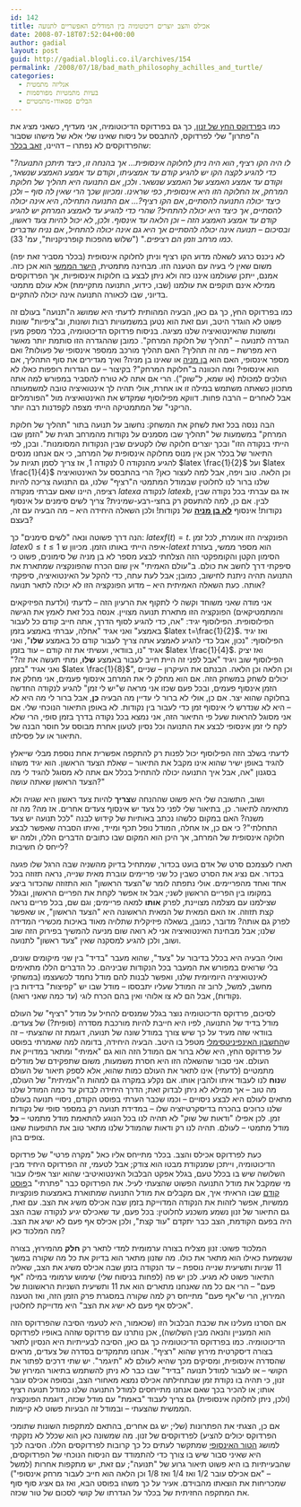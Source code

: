 ```yaml
---
id: 142
title: אכילס והצב יוצרים דיכוטומיה בין המודלים האפשריים לתנועה
date: 2008-07-18T07:52:04+00:00
author: gadial
layout: post
guid: http://gadial.blogli.co.il/archives/154
permalink: /2008/07/18/bad_math_philosophy_achilles_and_turtle/
categories:
  - אנליזה מתמטית
  - בעיות מתמטיות מפורסמות
  - הבלים פסאודו-מתמטיים
---
```

כמו ב[פרדוקס החץ של זנון](http://www.gadial.net/?p=141), כך גם בפרדוקס הדיכוטומיה, אני מעדיף, כשאני מציג את ה"פתרון" שלי לפרדוקס, להתבסס על ניסוח שאינו שלי אלא של מישהו שסבור שהפרדוקסים לא נפתרו &#8211; דהיינו, [זאב בכלר](http://www.gadial.net/?p=140):

"_לו היה הקו רציף, הוא היה ניתן לחלוקה אינסופית&#8230; אך בהנחה זו, כיצד תיתכן התנועה? כדי להגיע לקצה הקו יש להגיע קודם עד אמצעיתו, וקודם עד אמצע האמצע שנשאר, וקודם עד אמצע האמצע של האמצע שנשאר. ולכן, אם התנועה היא תהליך של חלוקת המרחק, אז החלוקה הזו היא אינסופית, כפי שראינו. ומכיוון שכך הרי שאין לה סוף &#8211; ולכן כיצד יכולה התנועה להסתיים, אם הקו רציף?&#8230; אם התנועה התחילה, היא אינה יכולה להסתיים, אך כיצד היא יכולה להתחיל? שהרי כדי להגיע עד לאמצע המרחק יש להגיע קודם עד אמצע האמצע הזה &#8211; וכן הלאה עד אינסוף. ולכן, לא יכול להיות צעד ראשון, ובסיכום &#8211; תנועה אינה יכולה להסתיים אך היא גם אינה יכולה להתחיל, אם נניח שדברים כמו מרחב וזמן הם רציפים._" ("שלוש מהפכות קופרניקניות", עמ' 33).

לא ניכנס כרגע לשאלה מדוע הקו רציף וניתן לחלוקה אינסופית (בכלר מסביר זאת יפה) משום שאין לי בעיה עם הטענה הזו. מבחינה מתמטית, [הישר הממשי](http://he.wikipedia.org/wiki/%D7%94%D7%99%D7%A9%D7%A8_%D7%94%D7%9E%D7%9E%D7%A9%D7%99) הוא אכן כזה. אמנם, ייתכן שעולמנו איננו כזה ולא ניתן לבצע בו חלוקות אינסופיות, אך הפרדוקסים ממילא אינם תוקפים את עולמנו (שבו, כידוע, התנועה מתקיימת) אלא עולם מתמטי בדיוני, שבו לכאורה התנועה אינה יכולה להתקיים.

כמו בפרדוקס החץ, כך גם כאן, הבעיה המהותית לדעתי היא שמושג ה"תנועה" בעולם זה פשוט לא הוגדר היטב, ועם זאת הוא נטען במשמעויות רבות ושונות, וב"ציפיות" שונות ומשונות שהאינטואיציה שלנו מציגה. בניסוח פרדוקס הדיכוטומיה, בכלר מספק מעין הגדרה לתנועה &#8211; "תהליך של חלוקת המרחק". כמובן שההגדרה הזו סותמת יותר מאשר היא מפרשת &#8211; מה זה תהליך? האם תהליך מורכב ממספר אינסופי של פעולות? ואם מספר אינסופי, האם הוא [בן מניה](http://he.wikipedia.org/wiki/%D7%A7%D7%91%D7%95%D7%A6%D7%94_%D7%91%D7%AA_%D7%9E%D7%A0%D7%99%D7%94) או שאינו בן מניה? ואיך מגדירים את סוף התהליך, אם הוא אינסופי? ומה הכוונה ב"חלוקת המרחק"? בקיצור &#8211; עם הגדרות רופפות כאלו לא הולכים למכולת (או שמא, ל"שוק"). הרי אם אתה לא טורח להסביר במפורש למה אתה מתכוון כשאתה משתמש במילה זו או אחרת, אולי תהיה לך אינטואיציה טובה למשמעותה אבל לאחרים &#8211; הרבה פחות. דווקא מפילוסוף שמקדש את האינטואיציה מול "הפורמליזם הריקני" של המתמטיקה הייתי מצפה לקפדנות רבה יותר.

הבה ננסה בכל זאת לשחק את המשחק: נחשוב על תנועה בתור "תהליך של חלוקת המרחק" במשמעות של "תהליך שבו מסמנים על נקודות מהמרחב תגית של "הזמן שבו הייתי בנקודה הזו" ובכך יוצרים חלוקה שלו לקטעים שבין הנקודות המסומנות". ובכן, לפי התיאור של בכלר אכן אין מנוס מחלוקה אינסופית של המרחב, כי אם אנחנו מנסים להגיע מהנקודה 0 לנקודה 1, אז צריך לסמן תגיות על $latex \frac{1}{2}$ ועל $latex \frac{1}{4}$ וכן הלאה. טוב ויפה, אבל למה לעצור כאן? הרי בהתבסס על האינטואיציה שלנו ברור לנו לחלוטין שבמודל המתמטי ה"רציף" שלנו, גם התנועה צריכה להיות רציפה, היינו שאם עברתי מנקודה $latex a$ לנקודה $latex b$, אז גם עברתי בכל נקודה שבין לבין. אם כן, למה להתעסק רק בחצי-רבע-שמינית? צריך לשים סימנים על אינסוף נקודות! אינסוף [**לא בן מניה**](http://he.wikipedia.org/wiki/%D7%A2%D7%95%D7%A6%D7%9E%D7%AA_%D7%94%D7%A8%D7%A6%D7%A3) של נקודות! ולכן השאלה היחידה היא &#8211; מה הבעיה עם זה, בעצם?

הנה דרך פשוטה ונאה "לשים סימנים" כך: $latex f(t)=t$. הפונקציה הזו אומרת, לכל זמן $latex 0\le t\le 1$ איפה הייתי באותו הזמן. מכיוון ש-$latex t$ הוא מספר ממשי, בעזרת הסימון הקטן והקומפקטי הזה הצלחתי לבצע מספר לא בן מניה של סימונים, פשוט כי סיפקתי דרך לחשב את כולם. ב"עולם האמיתי" אין שום הכרח שהפונקציה שמתארת את התנועה תהיה ניתנת לחישוב, כמובן; אבל לעת עתה, כדי להקל על האינטואיציה, סיפקתי אותה. כעת השאלה האמיתית היא &#8211; מדוע הפונקציה הזו לא יכולה לתאר תנועה?

אני מודה שאני משוחד וקשה לי לתקוף את הרעיון הזה &#8211; לדעתי (ולדעת הפיזיקאים והמתמטיקאים) הפונקציה הזו מתארת תנועה מצויין. אנסה בכל זאת לאמץ את הגישה הפילוסופית. הפילוסוף יגיד: "אה, כדי להגיע לסוף הדרך, אתה חייב קודם כל לעבור באמצע" ואני אגיד "אחלה, עברתי באמצע בזמן $latex t=\frac{1}{2}$. ואז יגיד הפילוסוף: "נכון, אבל כדי להגיע לאמצע אתה צריך לעבור קודם כל באמצע **שלו**", ואני אגיד "נו, בוודאי, ועשיתי את זה קודם &#8211; עוד בזמן $latex \frac{1}{4}$. ואז יציק הפילוסוף שוב ויגיד "אבל לפני זה היית חייב לעבור באמצע **שלו**, ומתי תעשה את זה?" ואני אגיד "בזמן $latex \frac{1}{8}$", וכן הלאה וכן הלאה. הבנתם את העיקרון &#8211; שניים יכולים לשחק במשחק הזה. אם הוא מחלק לי את המרחב אינסוף פעמים, אני מחלק את הזמן אינסוף פעמים, ובכל פעם שכזו אני מראה ש"יש לי זמן" להגיע לנקודה החדשה בחלוקה שהוא יצר. אם כן, אולי לא ברור לי עדיין מה הבעיה **כן**, אבל ברור לי מה היא לא &#8211; היא לא שנדרש לי אינסוף זמן כדי לעבור בין נקודות. לא באופן התיאור הנוכחי שלי. אם אני מסוגל להראות שעל פי התיאור הזה, אני נמצא בכל נקודה בדרך בזמן סופי, הרי שלא לקח לי זמן אינסופי לבצע את התנועה וכל נסיון לטעון אחרת מבוסס על חוסר הבנה של התיאור או על פסילתו.

לדעתי בשלב הזה הפילוסוף יכול לפנות רק להתקפה אפשרית אחת נוספת מבלי שייאלץ להגיד באופן ישיר שהוא אינו מקבל את התיאור &#8211; שאלת הצעד הראשון. הוא יגיד משהו בסגנון "אה, אבל איך התנועה יכולה להתחיל בכלל אם אתה לא מסוגל להגיד לי מה הצעד הראשון שאתה עושה?"

ושוב, התשובה שלי היא פשוט שההנחה ש**צריך** להיות צעד ראשון היא שגויה ולא מתאימה לתיאור. כן, בתיאור שלי לפני כל צעד יש אינסוף צעדים אחרים. אז מה? מה זה משנה? האם במקום כלשהו נכתב באותיות של קידוש לבנה "לכל תנועה יש צעד התחלתי"? כי אם כן, אז אחלה, המודל נופל תכף ומייד, ואיתו הסברה שאפשר לבצע חלוקה אינסופית של המרחב, אך היכן הוא המקום שבו כתובים הדברים הללו, ולמה יש לייחס לו חשיבות?

תארו לעצמכם סרט של אדם בועט בכדור, שמתחיל בדיוק מהשניה שבה הרגל שלו פגעה בכדור. אם נציג את הסרט כשבין כל שני פריימים עוברת מאית שנייה, נראה תזוזה בכל אחד ואחד מהפריימים. אולי נתפתה לומר ש"הצעד הראשון" הוא התזוזה שהכדור ביצע במקומו בין הפריים הראשון לשני; אבל אז אפשר לקחת את הפריים הראשון, ובגלל שצילמנו עם מצלמה מצויינת, לפרק **אותו** למאה פריימים; וגם שם, בכל פריים נראה קצת תזוזה. אז האם המאית של המאית הראשונה היא "הצעד הראשון", או שאפשר לפרק גם אותה? מדובר, כמובן, בשאלה פיזיקלית שתלויה מאוד באיכות מכשירי המדידה שלנו; אבל מבחינת האינטואיציה אני לא רואה שום מניעה להמשיך בפירוק הזה שוב ושוב, ולכן להגיע למסקנה שאין "צעד ראשון" לתנועה.

ואולי הבעיה היא בכלל בדיבור על "צעד", שהוא מעבר "בדיד" בין שני מיקומים שונים, בלי שרואים במפורש את המעבר בכל הנקודות שביניהם. כל הדברים הללו מתאימים לאינטואיציה היומיומית שלנו, ואפשר לבנות להם מודל נחמד לכשעצמו (במשחקי מחשב, למשל, לרוב זה המודל שעליו יתבססו &#8211; מודל שבו יש "קפיצות" בדידות בין נקודות), אבל הם לא צו אלוהי ואין בהם הכרח לוגי (עד כמה שאני רואה).

לסיכום, פרדוקס הדיכוטומיה נוצר בגלל שמנסים להחיל על מודל "רציף" של העולם מודל בדיד של התנועה, לפיו היא חייבת להיות מורכבת מסדרה (סופית?) של צעדים. בוודאי שזה מעיד על כך שיש צורך במודל שונה של תנועה, דוגמת זה שהצעתי &#8211; זה ש[החשבון האינפיניטסימלי](http://he.wikipedia.org/wiki/%D7%97%D7%A9%D7%91%D7%95%D7%9F_%D7%90%D7%99%D7%A0%D7%A4%D7%99%D7%A0%D7%99%D7%98%D7%A1%D7%99%D7%9E%D7%9C%D7%99) מטפל בו היטב. הבעיה היחידה, בדומה למה שאמרתי בפוסט על פרדוקס החץ, היא שלא ברור אם המודל הזה הוא גם "אמיתי" ומתאר במדוייק את העולם. אני סבור שהשאלה הזו היא חסרת משמעות, משום שתפקידם של מודלים מתמטיים (לדעתי) אינו לתאר את העולם כמות שהוא, אלא לספק תיאור של העולם ש**נוח** לנו לעבוד איתו ולהבין אותו. אם נקלע במקרה גם למהות ה"אמיתית" של העולם, מה טוב &#8211; אך ממילא לא ניתן לבדוק זאת; הדרך היחידה לבדוק עד כמה המודל שלנו מתאים לעולם היא לבצע ניסויים &#8211; וכמו שכבר הערתי בפוסט הקודם, ניסויי תנועה בעולם שלנו כרוכים בהכרח בדיסקרטיזציה שלו &#8211; במדידת תנועה רק במספר סופי של נקודות זמן. לכן אפילו "ודאות של שוק" לא תהיה לנו בכל הנוגע להתאמת מודל מתמטי &#8211; **כל** מודל מתמטי &#8211; לעולם. תהיה לנו רק ודאות שהמודל שלנו מתאר טוב את התופעות שאנו צופים בהן.

כעת לפרדוקס אכילס והצב. בכלר מתייחס אליו כאל "מקרה פרטי" של פרדוקס הדיכוטומיה, וייתכן שמנקודת מבטו הוא צודק; אבל לטעמי, זה הפרדוקס היחיד מבין השלושה שיש בו בכלל טעם, בגלל אפקט הבלבול האינטואיטיבי שהוא יוצר אפילו עבור מי שמקבל את מודל התנועה הפשוט שהצעתי לעיל. את הפרדוקס כבר "פתרתי" ב[פוסט קודם](http://www.gadial.net/?p=134) שבו הראיתי איך, אם מקבלים את מודל התנועה שמתוארת באמצעות פונקציות ממשיות, אפשר לזהות את הנקודה המדוייקת בזמן שבה אכילס משיג את הצב. עם זאת, גם התיאור של זנון נשמע משכנע לחלוטין: בכל פעם, עד שאכילס יגיע לנקודה שבה הצב היה בפעם הקודמת, הצב כבר יתקדם "עוד קצת", ולכן אכילס אף פעם לא ישיג את הצב. מה המלכוד כאן?

המלכוד פשוט: זנון מצליח בצורה ערמומית למדי לתאר רק **חלק** מהמירוץ, בצורה שנשמעת כאילו הוא מתאר את כולו. מה שזנון מתאר הוא בדיוק את כל מה שקורה במשך 11 שניות ותשיעית שנייה נוספת &#8211; עד הנקודה בזמן שבה אכילס משיג את הצב, שאליה התיאור פשוט לא מגיע. לכן יש פה (לפחות בניסוח שלי) שימוש ערמומי במילה "אף פעם" &#8211; הרי אם כל מה שאנחנו מתארים הוא את 11 ותשיעית השניות הראשונות של המירוץ, הרי ש"אף פעם" מתייחס רק למה שקורה במסגרת פרק הזמן הזה, ואז הטענה "אכילס אף פעם לא ישיג את הצב" היא מדוייקת לחלוטין.

אם הסרנו מעלינו את שכבת הבלבול הזו (שכאמור, היא לטעמי הסיבה שהפרדוקס הזה הוא המעניין והנאה מבין השלושה), אכן נותרנו עם פרדוקס שזהה באופיו לפרדוקס הדיכוטומיה. כמו בפרדוקס הדיכוטומיה כך גם כאן, הסיבה לבעייתיות היא הנסיון לתאר בצורה דיסקרטית מירוץ שהוא "רציף". אנחנו מתמקדים בסדרה של צעדים, מראים שהסדרה אינסופית, ומסיקים מכך שהיא לעולם לא "תיגמר". יש שתי דרכים לפתור את הקושי &#8211; או לעבור למודל תנועה "בדיד" שבו כבר לא ניתן להשתמש בתיאור המירוץ של זנון, כי תהיה בו נקודת זמן שבתחילתה אכילס נמצא מאחורי הצב, ובסופה אכילס עובר אותו; או להכיר בכך שאם אנחנו מתייחסים למודל התנועה שלנו כמודל תנועה רציף (ולכן, ניתן לחלוקה אינסופית) גם צריך לעבוד "באמת" עם מודל שכזה, דוגמת הפונקציה הממשית שהצעתי &#8211; ובמודל זה הבעיות פשוט לא קיימות.

אם כן, הצגתי את הפתרונות (שלי; יש גם אחרים, בהתאם למתקפות השונות שתומכי הפרדוקס יכולים להציע) לפרדוקסים של זנון. מה שמשונה כאן הוא שכלל לא נזקקתי למושג [הטור האינסופי](http://he.wikipedia.org/wiki/%D7%98%D7%95%D7%A8_%D7%90%D7%99%D7%A0%D7%A1%D7%95%D7%A4%D7%99#.D7.98.D7.95.D7.A8.D7.99.D7.9D_.D7.90.D7.99.D7.A0.D7.A1.D7.95.D7.A4.D7.99.D7.99.D7.9D) שמתקשר לעתים כל כך קרובות לפרדוקסים הללו. הסיבה לכך היא שאיני סבור שיש בו צורך כדי להתמודד עם הניסוח הנוכחי של הפרדוקסים, שהבעייתיות בו היא פשוט תיאור גרוע של "תנועה"; עם זאת, יש מתקפות אחרות (למשל &#8211; "אם אכילס עובר 1/2 ואז 1/4 ואז 1/8 וכן הלאה הוא חייב לעבור מרחק אינסופי") שמכריחות את הוצאתו מהבוידם. אעיר על כך משהו בפוסט הבא, ואז גם אציג סוף סוף את המתקפה החזיתית של בכלר על הגדרתו של קושי לסכום של טור שכזה.